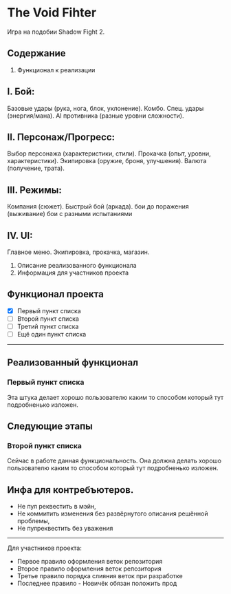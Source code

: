 # The Void Fihter

Игра на подобии Shadow Fight 2. 

## Содержание 

1. Функционал к реализации

## I. Бой:
Базовые удары (рука, нога, блок, уклонение).
Комбо.
Спец. удары (энергия/мана).
AI противника (разные уровни сложности).

## II. Персонаж/Прогресс:
Выбор персонажа (характеристики, стили).
Прокачка (опыт, уровни, характеристики).
Экипировка (оружие, броня, улучшения).
Валюта (получение, трата).

## III. Режимы:
Компания (сюжет).
Быстрый бой (аркада).
бои до поражения (выживание)
бои с разными испытаниями

## IV. UI:
Главное меню.
Экипировка, прокачка, магазин.
1. Описание реализованного функционала
2. Информация для участников проекта

## Функционал проекта

- [x] Первый пункт списка
- [ ] Второй пункт списка
- [ ] Третий пункт списка
- [ ] Ещё один пункт списка

--- 

## Реализованный функционал

### Первый пункт списка

Эта штука делает хорошо пользователю каким то способом который тут подробненько изложен.

## Следующие этапы

### Второй пункт списка

Сейчас в работе данная функциональность. Она должна делать хорошо пользователю каким то способом который тут подробненько изложен.

## Инфа для контребъютеров.

- Не пул реквестить в мэйн,
- Не коммитить изменения без развёрнутого описания решённой проблемы,
- Не пулреквестить без уважения

---

Для участников проекта:

- Первое правило оформления веток репозитория
- Второе правило оформления веток репозитория
- Третье правило порядка слияния веток при разработке
- Последнее правило - Новичёк обязан положить прод
